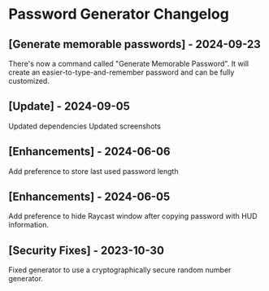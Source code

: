 # Password Generator Changelog

## [Generate memorable passwords] - 2024-09-23

There's now a command called "Generate Memorable Password". It will create an easier-to-type-and-remember password and can be fully customized.

## [Update] - 2024-09-05

Updated dependencies
Updated screenshots

## [Enhancements] - 2024-06-06

Add preference to store last used password length

## [Enhancements] - 2024-06-05

Add preference to hide Raycast window after copying password with HUD information.
​

## [Security Fixes] - 2023-10-30

Fixed generator to use a cryptographically secure random number generator.
